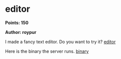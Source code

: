# editor
**Points: 150**

**Author: roypur**

I made a fancy text editor. Do you want to try it?
[editor](https://editor.tghack.no)

Here is the binary the server runs.
[binary](server)
